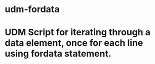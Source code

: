 # udm-fordata
# UDM Script for iterating through a data element, once for each line using fordata statement.
